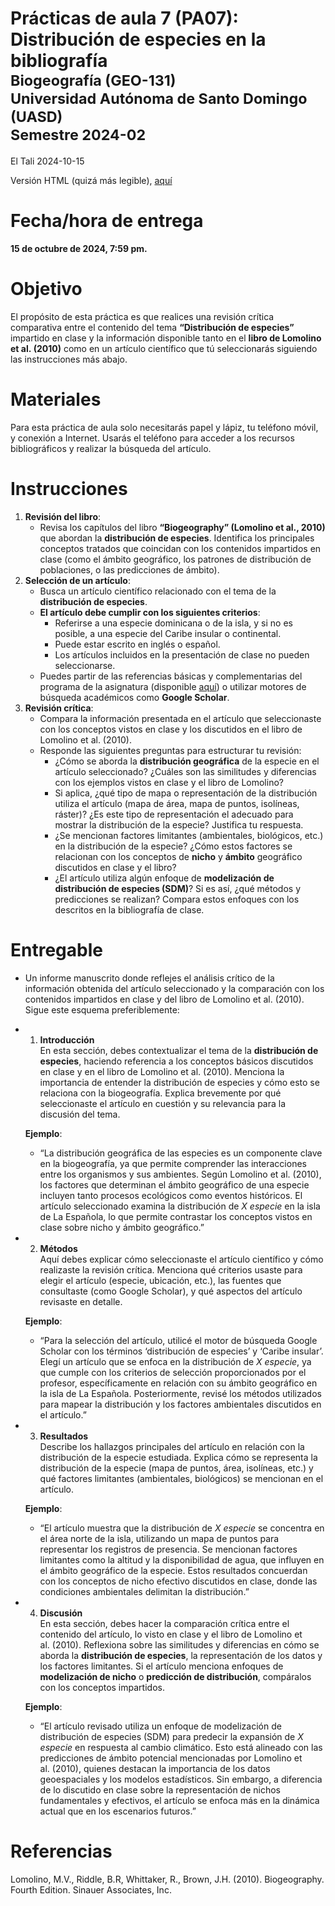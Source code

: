 Prácticas de aula 7 (PA07): Distribución de especies en la
bibliografía<small><br>Biogeografía (GEO-131)<br>Universidad Autónoma de
Santo Domingo (UASD)<br>Semestre 2024-02</small>
================
El Tali
2024-10-15

Versión HTML (quizá más legible),
[aquí](https://biogeografia-master.github.io/distribucion-de-especies-en-bibliografia/README.html)

# **Fecha/hora de entrega**

**15 de octubre de 2024, 7:59 pm.**

# Objetivo

El propósito de esta práctica es que realices una revisión crítica
comparativa entre el contenido del tema **“Distribución de especies”**
impartido en clase y la información disponible tanto en el **libro de
Lomolino et al. (2010)** como en un artículo científico que tú
seleccionarás siguiendo las instrucciones más abajo.

# Materiales

Para esta práctica de aula solo necesitarás papel y lápiz, tu teléfono
móvil, y conexión a Internet. Usarás el teléfono para acceder a los
recursos bibliográficos y realizar la búsqueda del artículo.

# Instrucciones

1.  **Revisión del libro**:
    - Revisa los capítulos del libro **“Biogeography” (Lomolino et al.,
      2010)** que abordan la **distribución de especies**. Identifica
      los principales conceptos tratados que coincidan con los
      contenidos impartidos en clase (como el ámbito geográfico, los
      patrones de distribución de poblaciones, o las predicciones de
      ámbito).
2.  **Selección de un artículo**:
    - Busca un artículo científico relacionado con el tema de la
      **distribución de especies**.
    - **El artículo debe cumplir con los siguientes criterios**:
      - Referirse a una especie dominicana o de la isla, y si no es
        posible, a una especie del Caribe insular o continental.
      - Puede estar escrito en inglés o español.
      - Los artículos incluidos en la presentación de clase no pueden
        seleccionarse.
    - Puedes partir de las referencias básicas y complementarias del
      programa de la asignatura (disponible
      [aquí](https://github.com/biogeografia-202402/.github/blob/main/profile/programa-biogeografia-202402.pdf))
      o utilizar motores de búsqueda académicos como **Google Scholar**.
3.  **Revisión crítica**:
    - Compara la información presentada en el artículo que seleccionaste
      con los conceptos vistos en clase y los discutidos en el libro de
      Lomolino et al. (2010).
    - Responde las siguientes preguntas para estructurar tu revisión:
      - ¿Cómo se aborda la **distribución geográfica** de la especie en
        el artículo seleccionado? ¿Cuáles son las similitudes y
        diferencias con los ejemplos vistos en clase y el libro de
        Lomolino?
      - Si aplica, ¿qué tipo de mapa o representación de la distribución
        utiliza el artículo (mapa de área, mapa de puntos, isolíneas,
        ráster)? ¿Es este tipo de representación el adecuado para
        mostrar la distribución de la especie? Justifica tu respuesta.
      - ¿Se mencionan factores limitantes (ambientales, biológicos,
        etc.) en la distribución de la especie? ¿Cómo estos factores se
        relacionan con los conceptos de **nicho** y **ámbito**
        geográfico discutidos en clase y el libro?
      - ¿El artículo utiliza algún enfoque de **modelización de
        distribución de especies (SDM)**? Si es así, ¿qué métodos y
        predicciones se realizan? Compara estos enfoques con los
        descritos en la bibliografía de clase.

# Entregable

- Un informe manuscrito donde reflejes el análisis crítico de la
  información obtenida del artículo seleccionado y la comparación con
  los contenidos impartidos en clase y del libro de Lomolino et
  al. (2010). Sigue este esquema preferiblemente:

- 1.  **Introducción**  
      En esta sección, debes contextualizar el tema de la **distribución
      de especies**, haciendo referencia a los conceptos básicos
      discutidos en clase y en el libro de Lomolino et al. (2010).
      Menciona la importancia de entender la distribución de especies y
      cómo esto se relaciona con la biogeografía. Explica brevemente por
      qué seleccionaste el artículo en cuestión y su relevancia para la
      discusión del tema.

  **Ejemplo**:

  - “La distribución geográfica de las especies es un componente clave
    en la biogeografía, ya que permite comprender las interacciones
    entre los organismos y sus ambientes. Según Lomolino et al. (2010),
    los factores que determinan el ámbito geográfico de una especie
    incluyen tanto procesos ecológicos como eventos históricos. El
    artículo seleccionado examina la distribución de *X especie* en la
    isla de La Española, lo que permite contrastar los conceptos vistos
    en clase sobre nicho y ámbito geográfico.”

- 2.  **Métodos**  
      Aquí debes explicar cómo seleccionaste el artículo científico y
      cómo realizaste la revisión crítica. Menciona qué criterios usaste
      para elegir el artículo (especie, ubicación, etc.), las fuentes
      que consultaste (como Google Scholar), y qué aspectos del artículo
      revisaste en detalle.

  **Ejemplo**:

  - “Para la selección del artículo, utilicé el motor de búsqueda Google
    Scholar con los términos ‘distribución de especies’ y ‘Caribe
    insular’. Elegí un artículo que se enfoca en la distribución de *X
    especie*, ya que cumple con los criterios de selección
    proporcionados por el profesor, específicamente en relación con su
    ámbito geográfico en la isla de La Española. Posteriormente, revisé
    los métodos utilizados para mapear la distribución y los factores
    ambientales discutidos en el artículo.”

- 3.  **Resultados**  
      Describe los hallazgos principales del artículo en relación con la
      distribución de la especie estudiada. Explica cómo se representa
      la distribución de la especie (mapa de puntos, área, isolíneas,
      etc.) y qué factores limitantes (ambientales, biológicos) se
      mencionan en el artículo.

  **Ejemplo**:

  - “El artículo muestra que la distribución de *X especie* se concentra
    en el área norte de la isla, utilizando un mapa de puntos para
    representar los registros de presencia. Se mencionan factores
    limitantes como la altitud y la disponibilidad de agua, que influyen
    en el ámbito geográfico de la especie. Estos resultados concuerdan
    con los conceptos de nicho efectivo discutidos en clase, donde las
    condiciones ambientales delimitan la distribución.”

- 4.  **Discusión**  
      En esta sección, debes hacer la comparación crítica entre el
      contenido del artículo, lo visto en clase y el libro de Lomolino
      et al. (2010). Reflexiona sobre las similitudes y diferencias en
      cómo se aborda la **distribución de especies**, la representación
      de los datos y los factores limitantes. Si el artículo menciona
      enfoques de **modelización de nicho** o **predicción de
      distribución**, compáralos con los conceptos impartidos.

  **Ejemplo**:

  - “El artículo revisado utiliza un enfoque de modelización de
    distribución de especies (SDM) para predecir la expansión de *X
    especie* en respuesta al cambio climático. Esto está alineado con
    las predicciones de ámbito potencial mencionadas por Lomolino et
    al. (2010), quienes destacan la importancia de los datos
    geoespaciales y los modelos estadísticos. Sin embargo, a diferencia
    de lo discutido en clase sobre la representación de nichos
    fundamentales y efectivos, el artículo se enfoca más en la dinámica
    actual que en los escenarios futuros.”

# Referencias

Lomolino, M.V., Riddle, B.R, Whittaker, R., Brown, J.H. (2010).
Biogeography. Fourth Edition. Sinauer Associates, Inc.

